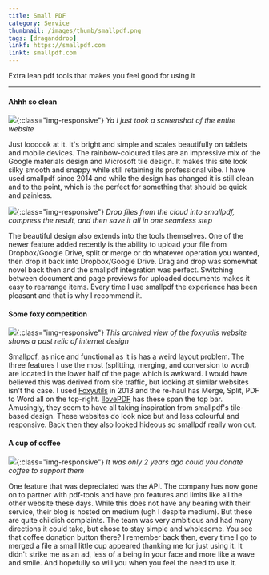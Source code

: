 ```yaml
---
title: Small PDF
category: Service
thumbnail: /images/thumb/smallpdf.png
tags: [draganddrop]
linkf: https://smallpdf.com
linkt: smallpdf.com
---
```


Extra lean pdf tools that makes you feel good for using it

---

#### Ahhh so clean

![]({{site.baseurl}}/images/q117/smallpdf-1.png){:class="img-responsive"}
*Ya I just took a screenshot of the entire website*

Just loooook at it. It's bright and simple and scales beautifully on tablets and mobile devices. The rainbow-coloured tiles are an impressive mix of the Google materials design and Microsoft tile design. It makes this site look silky smooth and snappy while still retaining its professional vibe. I have used smallpdf since 2014 and while the design has changed it is still clean and to the point, which is the perfect for something that should be quick and painless.

![]({{site.baseurl}}/images/q117/smallpdf-2.png){:class="img-responsive"}
*Drop files from the cloud into smallpdf, compress the result, and then save it all in one seamless step*

The beautiful design also extends into the tools themselves. One of the newer feature added recently is the ability to upload your file from Dropbox/Google Drive, split or merge or do whatever operation you wanted, then drop it back into Dropbox/Google Drive. Drag and drop was somewhat novel back then and the smallpdf integration was perfect. Switching between document and page previews for uploaded documents makes it easy to rearrange items. Every time I use smallpdf the experience has been pleasant and that is why I recommend it.

#### Some foxy competition

![]({{site.baseurl}}/images/q117/smallpdf-3.png){:class="img-responsive"}
*This archived view of the foxyutils website shows a past relic of internet design*


Smallpdf, as nice and functional as it is has a weird layout problem. The three features I use the most (splitting, merging, and conversion to word) are located in the lower half of the page which is awkward. I would have believed this was derived from site traffic, but looking at similar websites isn't the case. I used [Foxyutils](https://foxyutils.com/) in 2013 and the re-haul has Merge, Split, PDF to Word all on the top-right. [IlovePDF](http://www.ilovepdf.com/) has these span the top bar. Amusingly, they seem to have all taking inspiration from smallpdf's tile-based design. These websites do look nice but and less colourful and responsive. Back then they also looked hideous so smallpdf really won out.
#### A cup of coffee

![]({{site.baseurl}}/images/q117/smallpdf-4.png){:class="img-responsive"}
*It was only 2 years ago could you donate coffee to support them*

One feature that was depreciated was the API. The company has now gone on to partner with pdf-tools and have pro features and limits like all the other website these days. While this does not have any bearing with their service, their blog is hosted on medium (ugh I despite medium). But these are quite childish complaints. The team was very ambitious and had many directions it could take, but chose to stay simple and wholesome. You see that coffee donation button there? I remember back then, every time I go to merged a file a small little cup appeared thanking me for just using it. It didn't strike me as an ad, less of a being in your face and more like a wave and smile. And hopefully so will you when you feel the need to use it.
